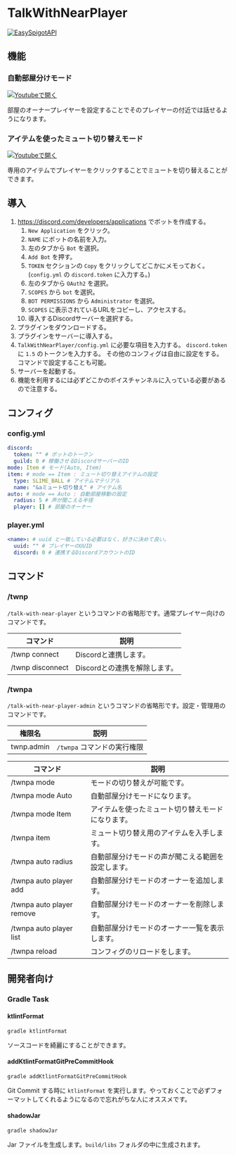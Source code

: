 # TalkWithNearPlayer
[![EasySpigotAPI](https://img.shields.io/badge/EasySpigotAPI-%E2%AC%85-4D4.svg)](https://github.com/sya-ri/EasySpigotAPI)

## 機能

### 自動部屋分けモード
[![Youtubeで開く](http://img.youtube.com/vi/xTFWXIlT1g4/0.jpg)](http://www.youtube.com/watch?v=xTFWXIlT1g4 "")

部屋のオーナープレイヤーを設定することでそのプレイヤーの付近では話せるようになります。

### アイテムを使ったミュート切り替えモード
[![Youtubeで開く](http://img.youtube.com/vi/ZSiLYEWhbqg/0.jpg)](http://www.youtube.com/watch?v=ZSiLYEWhbqg "")

専用のアイテムでプレイヤーをクリックすることでミュートを切り替えることができます。

## 導入

1. https://discord.com/developers/applications でボットを作成する。
    1. `New Application` をクリック。
    2. `NAME` にボットの名前を入力。
    3. 左のタブから `Bot` を選択。
    4. `Add Bot` を押す。
    5. `TOKEN` セクションの `Copy` をクリックしてどこかにメモっておく。(`config.yml` の `discord.token` に入力する。)
    6. 左のタブから `OAuth2` を選択。
    7. `SCOPES` から `bot` を選択。
    8. `BOT PERMISSIONS` から `Administrator` を選択。
    9. `SCOPES` に表示されているURLをコピーし、アクセスする。
    10. 導入するDiscordサーバーを選択する。
2. プラグインをダウンロードする。
3. プラグインをサーバーに導入する。
4. `TalkWithNearPlayer/config.yml` に必要な項目を入力する。
    `discord.token` に `1.5` のトークンを入力する。
    その他のコンフィグは自由に設定をする。コマンドで設定することも可能。
5. サーバーを起動する。
6. 機能を利用するには必ずどこかのボイスチャンネルに入っている必要があるので注意する。

## コンフィグ

### config.yml
```yml
discord:
  token: "" # ボットのトークン
  guild: 0 # 稼働させるDiscordサーバーのID
mode: Item # モード(Auto, Item)
item: # mode == Item : ミュート切り替えアイテムの設定
  type: SLIME_BALL # アイテムマテリアル
  name: "&aミュート切り替え" # アイテム名
auto: # mode == Auto : 自動部屋移動の設定
  radius: 5 # 声が聞こえる半径
  player: [] # 部屋のオーナー
```

### player.yml
```yml
<name>: # uuid と一致している必要はなく、好きに決めて良い。
  uuid: "" # プレイヤーのUUID
  discord: 0 # 連携するDiscordアカウントのID
```

## コマンド

### /twnp
`/talk-with-near-player` というコマンドの省略形です。通常プレイヤー向けのコマンドです。

| コマンド | 説明 |
|--------|------|
| /twnp connect | Discordと連携します。|
| /twnp disconnect | Discordとの連携を解除します。|

### /twnpa
`/talk-with-near-player-admin` というコマンドの省略形です。設定・管理用のコマンドです。

| 権限名 | 説明 |
|-------|-----|
| twnp.admin | `/twnpa` コマンドの実行権限 |

| コマンド | 説明 |
|--------|------|
| /twnpa mode | モードの切り替えが可能です。|
| /twnpa mode Auto | 自動部屋分けモードになります。|
| /twnpa mode Item | アイテムを使ったミュート切り替えモードになります。|
| /twnpa item | ミュート切り替え用のアイテムを入手します。|
| /twnpa auto radius | 自動部屋分けモードの声が聞こえる範囲を設定します。|
| /twnpa auto player add | 自動部屋分けモードのオーナーを追加します。|
| /twnpa auto player remove | 自動部屋分けモードのオーナーを削除します。|
| /twnpa auto player list | 自動部屋分けモードのオーナー一覧を表示します。|
| /twnpa reload | コンフィグのリロードをします。|

## 開発者向け

### Gradle Task

#### ktlintFormat
```
gradle ktlintFormat
```

ソースコードを綺麗にすることができます。

#### addKtlintFormatGitPreCommitHook
```
gradle addKtlintFormatGitPreCommitHook
```

Git Commit する時に `ktlintFormat` を実行します。やっておくことで必ずフォーマットしてくれるようになるので忘れがちな人にオススメです。

#### shadowJar
```
gradle shadowJar
```

Jar ファイルを生成します。`build/libs` フォルダの中に生成されます。